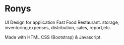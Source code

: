 # Ronys

UI Design for application Fast Food Restaurant. storage, inventoring,expenses, distribution, sales, report,etc.

Made with HTML CSS (Bootstrap) & Javascript.
